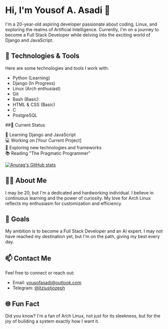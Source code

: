 # Hi, I'm Yousof A. Asadi 👋

I'm a 20-year-old aspiring developer passionate about coding, Linux, and exploring the realms of Artificial Intelligence. Currently, I'm on a journey to become a Full Stack Developer while delving into the exciting world of Django and JavaScript.

## 🔧 Technologies & Tools

Here are some technologies and tools I work with:

- Python (Learning)
- Django (In Progress)
- Linux (Arch enthusiast)
- Git
- Bash (Basic)
- HTML & CSS (Basic)
- C
- PostgreSQL


##🌱 Current Status

🌱 Learning Django and JavaScript  
💻 Working on [Your Current Project]  
🤔 Exploring new technologies and frameworks  
📚 Reading "The Pragmatic Programmer"

[![Anurag's GitHub stats](https://github-readme-stats.vercel.app/api?username=Y-A-Asd&show_icons=true&theme=synthwave)
](https://github.com/Y-A-Asd/github-readme-stats)



## 👨‍💻 About Me

I may be 20, but I'm a dedicated and hardworking individual. I believe in continuous learning and the power of curiosity. My love for Arch Linux reflects my enthusiasm for customization and efficiency.

## 🚀 Goals

My ambition is to become a Full Stack Developer and an AI expert. I may not have reached my destination yet, but I'm on the path, giving my best every day.

## 📫 Contact Me

Feel free to connect or reach out:

- Email: [yousofasadi@outlook.com](mailto:yousofasadi@outlook.com)
- Telegram: [@itzjustjozeph](https://t.me/itzjustjozeph)

## 🌐 Fun Fact

Did you know? I'm a fan of Arch Linux, not just for its sleekness, but for the joy of building a system exactly how I want it.
